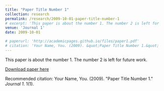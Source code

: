 ```yaml
---
title: "Paper Title Number 1"
collection: research
permalink: /research/2009-10-01-paper-title-number-1
# excerpt: 'This paper is about the number 1. The number 2 is left for future work.'
venue: 'Journal 1'
date: 2009-10-01

# paperurl: 'http://academicpages.github.io/files/paper1.pdf'
# citation: 'Your Name, You. (2009). &quot;Paper Title Number 1.&quot; <i>Journal 1</i>. 1(1).'
---
```

This paper is about the number 1. The number 2 is left for future work.

[Download paper here](http://academicpages.github.io/files/paper1.pdf)

Recommended citation: Your Name, You. (2009). "Paper Title Number 1." <i>Journal 1</i>. 1(1).